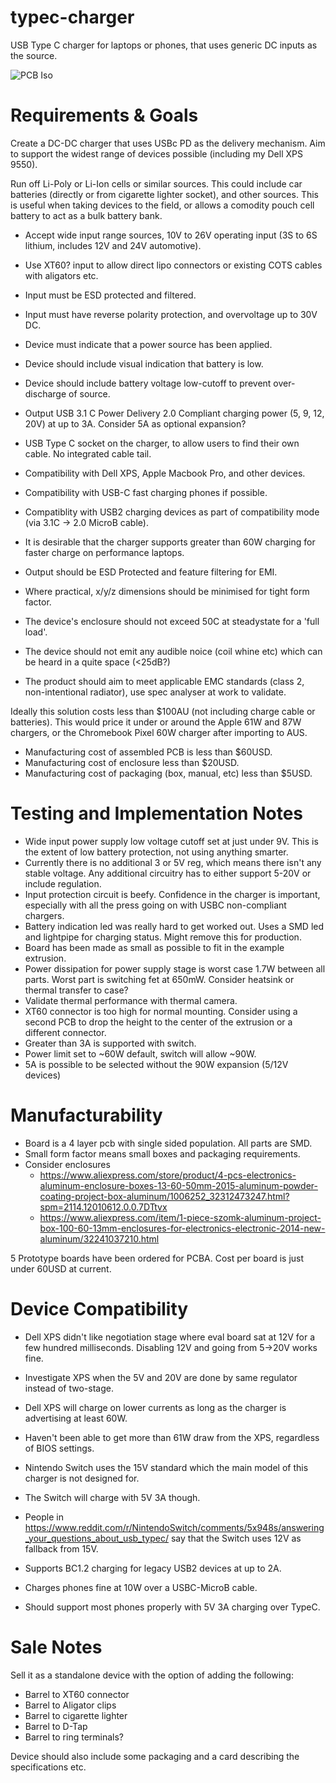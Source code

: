 # typec-charger
USB Type C charger for laptops or phones, that uses generic DC inputs as the source.

![PCB Iso](https://raw.githubusercontent.com/Scottapotamas/typec-charger/master/Production%20Files/Version%200.1/3D%20Images/TypeC-DC-Charger%20ISO.jpg?token=AAcGJc5oFRrPYfpADooL1igeUIUy59BUks5ZRK9nwA%3D%3D)

# Requirements & Goals

Create a DC-DC charger that uses USBc PD as the delivery mechanism. 
Aim to support the widest range of devices possible (including my Dell XPS 9550).

Run off Li-Poly or Li-Ion cells or similar sources. This could include car batteries (directly or from cigarette lighter socket), and other sources. 
This is useful when taking devices to the field, or allows a comodity pouch cell battery to act as a bulk battery bank.
 
- Accept wide input range sources, 10V to 26V operating input (3S to 6S lithium, includes 12V and 24V automotive).
- Use XT60? input to allow direct lipo connectors or existing COTS cables with aligators etc.

- Input must be ESD protected and filtered.
- Input must have reverse polarity protection, and overvoltage up to 30V DC.
- Device must indicate that a power source has been applied.
- Device should include visual indication that battery is low.
- Device should include battery voltage low-cutoff to prevent over-discharge of source.

- Output USB 3.1 C Power Delivery 2.0 Compliant charging power (5, 9, 12, 20V) at up to 3A. Consider 5A as optional expansion?
- USB Type C socket on the charger, to allow users to find their own cable. No integrated cable tail.
- Compatibility with Dell XPS, Apple Macbook Pro, and other devices.
- Compatibility with USB-C fast charging phones if possible.
- Compatiblity with USB2 charging devices as part of compatibility mode (via 3.1C -> 2.0 MicroB cable).
- It is desirable that the charger supports greater than 60W charging for faster charge on performance laptops.
- Output should be ESD Protected and feature filtering for EMI.

- Where practical, x/y/z dimensions should be minimised for tight form factor.
- The device's enclosure should not exceed 50C at steadystate for a 'full load'.
- The device should not emit any audible noice (coil whine etc) which can be heard in a quite space (<25dB?)
- The product should aim to meet applicable EMC standards (class 2, non-intentional radiator), use spec analyser at work to validate.


Ideally this solution costs less than $100AU (not including charge cable or batteries). This would price it under or around the Apple 61W and 87W chargers, or the Chromebook Pixel 60W charger after importing to AUS. 

- Manufacturing cost of assembled PCB is less than $60USD.
- Manufacturing cost of enclosure less than $20USD.
- Manufacturing cost of packaging (box, manual, etc) less than $5USD.

# Testing and Implementation Notes

- Wide input power supply low voltage cutoff set at just under 9V. This is the extent of low battery protection, not using anything smarter.
- Currently there is no additional 3 or 5V reg, which means there isn't any stable voltage. Any additional circuitry has to either support 5-20V or include regulation.
- Input protection circuit is beefy. Confidence in the charger is important, especially with all the press going on with USBC non-compliant chargers.
- Battery indication led was really hard to get worked out. Uses a SMD led and lightpipe for charging status. Might remove this for production.
- Board has been made as small as possible to fit in the example extrusion.
- Power dissipation for power supply stage is worst case 1.7W between all parts. Worst part is switching fet at 650mW. Consider heatsink or thermal transfer to case?
- Validate thermal performance with thermal camera.
- XT60 connector is too high for normal mounting. Consider using a second PCB to drop the height to the center of the extrusion or a different connector.
- Greater than 3A is supported with switch.
- Power limit set to ~60W default, switch will allow ~90W.
- 5A is possible to be selected without the 90W expansion (5/12V devices)

# Manufacturability

- Board is a 4 layer pcb with single sided population. All parts are SMD.
- Small form factor means small boxes and packaging requirements.
- Consider enclosures 
	- https://www.aliexpress.com/store/product/4-pcs-electronics-aluminum-enclosure-boxes-13-60-50mm-2015-aluminum-powder-coating-project-box-aluminum/1006252_32312473247.html?spm=2114.12010612.0.0.7DTtvx
	- https://www.aliexpress.com/item/1-piece-szomk-aluminum-project-box-100-60-13mm-enclosures-for-electronics-electronic-2014-new-aluminum/32241037210.html

5 Prototype boards have been ordered for PCBA. Cost per board is just under 60USD at current.

# Device Compatibility

- Dell XPS didn't like negotiation stage where eval board sat at 12V for a few hundred milliseconds. Disabling 12V and going from 5->20V works fine.
- Investigate XPS when the 5V and 20V are done by same regulator instead of two-stage.
- Dell XPS will charge on lower currents as long as the charger is advertising at least 60W.
- Haven't been able to get more than 61W draw from the XPS, regardless of BIOS settings.

- Nintendo Switch uses the 15V standard which the main model of this charger is not designed for.
- The Switch will charge with 5V 3A though.
- People in https://www.reddit.com/r/NintendoSwitch/comments/5x948s/answering_your_questions_about_usb_typec/ say that the Switch uses 12V as fallback from 15V.

- Supports BC1.2 charging for legacy USB2 devices at up to 2A.
- Charges phones fine at 10W over a USBC-MicroB cable.
- Should support most phones properly with 5V 3A charging over TypeC.

# Sale Notes

Sell it as a standalone device with the option of adding the following:

- Barrel to XT60 connector
- Barrel to Aligator clips
- Barrel to cigarette lighter
- Barrel to D-Tap
- Barrel to ring terminals?

Device should also include some packaging and a card describing the specifications etc.
